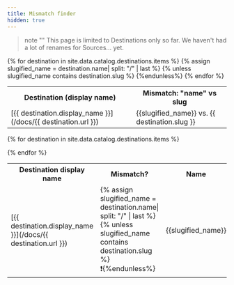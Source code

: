 ```yaml
---
title: Mismatch finder
hidden: true
---
```



> note ""
> This page is limited to Destinations only so far. We haven't had a lot of renames for Sources... yet.

<table>
<tr>
  <th> Destination (display name)</th>
  <th> Mismatch: "name" vs slug </th>
</tr>
{% for destination in site.data.catalog.destinations.items %}
{% assign slugified_name = destination.name| split: "/" | last %} {% unless slugified_name contains destination.slug %}
  <tr><td>[{{ destination.display_name }}](/docs/{{ destination.url }})</td>
  <td>{{slugified_name}} vs. {{ destination.slug }} </td></tr>{%endunless%}
{% endfor %}
</table>


<table>
<tr>
  <th> Destination display name </th>
  <th> Mismatch? </th>
  <th> Name </th>
  <th> Slug </th>
</tr>

{% for destination in site.data.catalog.destinations.items %}
<tr>
  <td>[{{ destination.display_name }}](/docs/{{ destination.url }})</td>
  <td>{% assign slugified_name = destination.name| split: "/" | last %} {% unless slugified_name contains destination.slug %}❗️{%endunless%}</td>
  <td>{{slugified_name}} </td>
  <td>{{ destination.slug }}</td>
</tr>
{% endfor %}
</table>
